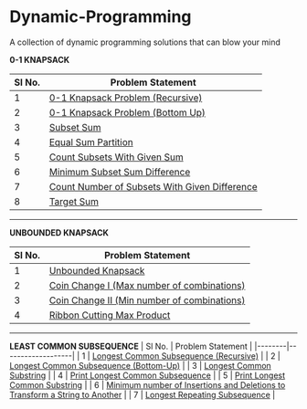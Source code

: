 # Dynamic-Programming
A collection of dynamic programming  solutions that can blow your mind

**0-1 KNAPSACK**

| Sl No. | Problem Statement | 
|--------|-------------------|
| 1 | [0-1 Knapsack Problem (Recursive)](https://github.com/MainakRepositor/Dynamic-Programming/blob/master/1.py) |
| 2 | [0-1 Knapsack Problem (Bottom Up)](https://github.com/MainakRepositor/Dynamic-Programming/blob/master/2.py) |
| 3 | [Subset Sum](https://github.com/MainakRepositor/Dynamic-Programming/blob/master/3.py) |
| 4 | [Equal Sum Partition](https://github.com/MainakRepositor/Dynamic-Programming/blob/master/4.py) |
| 5 | [Count Subsets With Given Sum](https://github.com/MainakRepositor/Dynamic-Programming/blob/master/5.py) |
| 6 | [Minimum Subset Sum Difference](https://github.com/MainakRepositor/Dynamic-Programming/blob/master/6.py) |
| 7 | [Count Number of Subsets With Given Difference](https://github.com/MainakRepositor/Dynamic-Programming/blob/master/7.py) |
| 8 | [Target Sum](https://github.com/MainakRepositor/Dynamic-Programming/blob/master/8.py) |

<hr>

**UNBOUNDED KNAPSACK**

| Sl No. | Problem Statement | 
|--------|-------------------|
| 1 | [Unbounded Knapsack](https://github.com/MainakRepositor/Dynamic-Programming/blob/master/9.py) |
| 2 | [Coin Change I (Max number of combinations)](https://github.com/MainakRepositor/Dynamic-Programming/blob/master/10.py) |
| 3 | [Coin Change II (Min number of combinations)](https://github.com/MainakRepositor/Dynamic-Programming/blob/master/11.py) |
| 4 | [Ribbon Cutting Max Product](https://github.com/MainakRepositor/Dynamic-Programming/blob/master/12.py) |

<hr>

**LEAST COMMON SUBSEQUENCE**
| Sl No. | Problem Statement | 
|--------|-------------------|
| 1 | [Longest Common Subsequence (Recursive)](https://github.com/MainakRepositor/Dynamic-Programming/blob/master/13.py) |
| 2 | [Longest Common Subsequence (Bottom-Up)](https://github.com/MainakRepositor/Dynamic-Programming/blob/master/14.py) |
| 3 | [Longest Common Substring](https://github.com/MainakRepositor/Dynamic-Programming/blob/master/15.py) |
| 4 | [Print Longest Common Subsequence](https://github.com/MainakRepositor/Dynamic-Programming/blob/master/16.py) |
| 5 | [Print Longest Common Substring](https://github.com/MainakRepositor/Dynamic-Programming/blob/master/17.py) |
| 6 | [Minimum number of Insertions and Deletions to Transform a String to Another](https://github.com/MainakRepositor/Dynamic-Programming/blob/master/18.py) |
| 7 | [Longest Repeating Subsequence](https://github.com/MainakRepositor/Dynamic-Programming/blob/master/19.py) |
